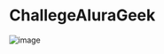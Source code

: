 # ChallegeAluraGeek

![image](https://github.com/MariaBelenTusq/C-Users-belu8-Desktop-ChallegeAluraGeek/assets/113404887/3d4290c8-2145-49dc-a530-9e8db55a73c5)
